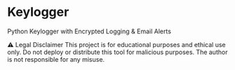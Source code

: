 # Keylogger
Python Keylogger with Encrypted Logging &amp; Email Alerts

⚠️ Legal Disclaimer
This project is for educational purposes and ethical use only.
Do not deploy or distribute this tool for malicious purposes.
The author is not responsible for any misuse.
